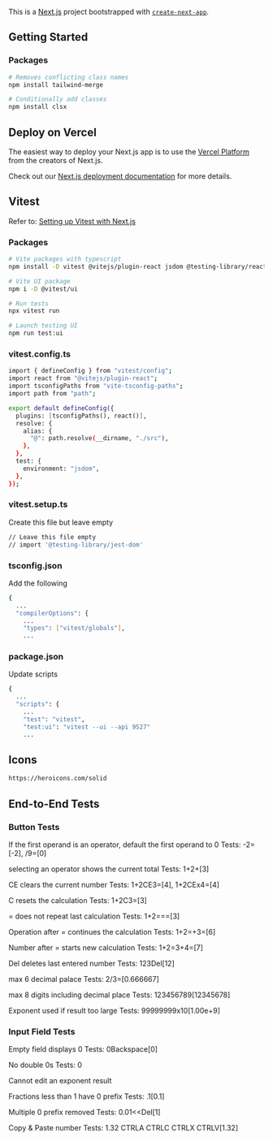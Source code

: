 This is a [Next.js](https://nextjs.org) project bootstrapped with [`create-next-app`](https://nextjs.org/docs/app/api-reference/cli/create-next-app).

## Getting Started

### Packages

```bash
# Removes conflicting class names
npm install tailwind-merge

# Conditionally add classes
npm install clsx

```

## Deploy on Vercel

The easiest way to deploy your Next.js app is to use the [Vercel Platform](https://vercel.com/new?utm_medium=default-template&filter=next.js&utm_source=create-next-app&utm_campaign=create-next-app-readme) from the creators of Next.js.

Check out our [Next.js deployment documentation](https://nextjs.org/docs/app/building-your-application/deploying) for more details.

## Vitest

Refer to: [Setting up Vitest with Next.js](https://nextjs.org/docs/app/building-your-application/testing/vitest)

### Packages

```bash
# Vite packages with typescript
npm install -D vitest @vitejs/plugin-react jsdom @testing-library/react @testing-library/dom vite-tsconfig-paths

# Vite UI package
npm i -D @vitest/ui

# Run tests
npx vitest run

# Launch testing UI
npm run test:ui
```

### vitest.config.ts

```bash
import { defineConfig } from "vitest/config";
import react from "@vitejs/plugin-react";
import tsconfigPaths from "vite-tsconfig-paths";
import path from "path";

export default defineConfig({
  plugins: [tsconfigPaths(), react()],
  resolve: {
    alias: {
      "@": path.resolve(__dirname, "./src"),
    },
  },
  test: {
    environment: "jsdom",
  },
});
```

### vitest.setup.ts

Create this file but leave empty

```bash
// Leave this file empty
// import '@testing-library/jest-dom'
```

### tsconfig.json

Add the following

```bash
{
  ...
  "compilerOptions": {
    ...
    "types": ["vitest/globals"],
    ...
```

### package.json

Update scripts

```bash
{
  ...
  "scripts": {
    ...
    "test": "vitest",
    "test:ui": "vitest --ui --api 9527"
    ...
```

## Icons

```bash
https://heroicons.com/solid
```

## End-to-End Tests

### Button Tests

If the first operand is an operator, default the first operand to 0
Tests: -2=[-2], /9=[0]

selecting an operator shows the current total
Tests: 1+2+[3]

CE clears the current number
Tests: 1+2CE3=[4], 1+2CEx4=[4]

C resets the calculation
Tests: 1+2C3=[3]

= does not repeat last calculation
Tests: 1+2===[3]

Operation after = continues the calculation
Tests: 1+2=+3=[6]

Number after = starts new calculation
Tests: 1+2=3+4=[7]

Del deletes last entered number
Tests: 123Del[12]

max 6 decimal palace
Tests: 2/3=[0.666667]

max 8 digits including decimal place
Tests: 123456789[12345678]

Exponent used if result too large
Tests: 99999999x10[1.00e+9]

### Input Field Tests

Empty field displays 0
Tests: 0Backspace[0]

No double 0s
Tests: 0

Cannot edit an exponent result

Fractions less than 1 have 0 prefix
Tests: .1[0.1]

Multiple 0 prefix removed
Tests: 0.01<<Del[1]

Copy & Paste number
Tests: 1.32 CTRLA CTRLC CTRLX CTRLV[1.32]
